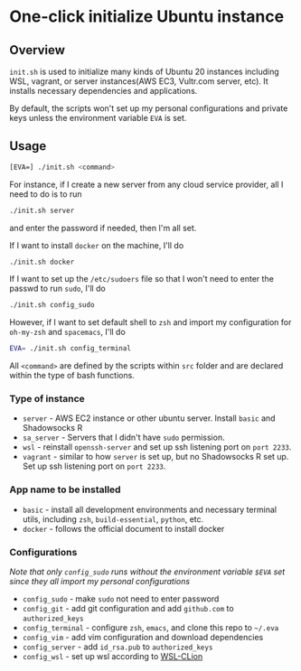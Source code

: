 # One-click initialize Ubuntu instance

## Overview
`init.sh` is used to initialize many kinds of Ubuntu 20 instances including WSL, vagrant, or server instances(AWS EC3, Vultr.com server, etc). It installs necessary dependencies and applications.

By default, the scripts won't set up my personal configurations and private keys unless the environment variable `EVA` is set.


## Usage
```bash
[EVA=] ./init.sh <command>
```
For instance, if I create a new server from any cloud service provider, all I need to do is to run
```bash
./init.sh server
```
and enter the password if needed, then I'm all set.

If I want to install `docker` on the machine, I'll do
```bash
./init.sh docker
```
If I want to set up the `/etc/sudoers` file so that I won't need to enter the passwd to run `sudo`, I'll do
```bash
./init.sh config_sudo
```

However, if I want to set default shell to `zsh` and import my configuration for `oh-my-zsh` and `spacemacs`, I'll do
```bash
EVA= ./init.sh config_terminal
```
All `<command>` are defined by the scripts within `src` folder and are declared within the type of bash functions.

### Type of instance
* `server` - AWS EC2 instance or other ubuntu server. Install `basic` and Shadowsocks R
* `sa_server` - Servers that I didn't have `sudo` permission.
* `wsl` - reinstall `openssh-server` and set up ssh listening port on `port 2233`.
* `vagrant` - similar to how `server` is set up, but no Shadowsocks R set up. Set up ssh listening port on `port 2233`.


### App name to be installed
* `basic` - install all development environments and necessary terminal utils, including `zsh`, `build-essential`, `python`, etc.
* `docker` - follows the official document to install docker

### Configurations
*Note that only `config_sudo` runs without the environment variable `$EVA` set since they all import my personal configurations*
* `config_sudo` - make `sudo` not need to enter password
* `config_git` - add git configuration and add `github.com` to `authorized_keys`
* `config_terminal` - configure `zsh`, `emacs`, and clone this repo to `~/.eva`
* `config_vim` - add vim configuration and download dependencies
* `config_server` - add `id_rsa.pub` to `authorized_keys`
* `config_wsl` - set up wsl according to [WSL-CLion](https://www.jetbrains.com/help/clion/how-to-use-wsl-development-environment-in-product.html)
